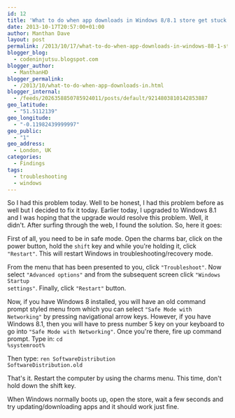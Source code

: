 ```yaml
---
id: 12
title: 'What to do when app downloads in Windows 8/8.1 store get stuck at &#8220;Pending&#8221; or &#8220;Downloading&#8221; stage?'
date: 2013-10-17T20:57:00+01:00
author: Manthan Dave
layout: post
permalink: /2013/10/17/what-to-do-when-app-downloads-in-windows-88-1-store-get-stuck-at-pending-or-downloading-stage/
blogger_blog:
  - codeninjutsu.blogspot.com
blogger_author:
  - ManthanHD
blogger_permalink:
  - /2013/10/what-to-do-when-app-downloads-in.html
blogger_internal:
  - /feeds/2026358850785924011/posts/default/9214803810142853887
geo_latitude:
  - "51.5112139"
geo_longitude:
  - "-0.11982439999997"
geo_public:
  - "1"
geo_address:
  - London, UK
categories:
  - Findings
tags:
  - troubleshooting
  - windows
---
```

So I had this problem today. Well to be honest, I had this problem before as well but I decided to fix it today. Earlier today, I upgraded to Windows 8.1 and I was hoping that the upgrade would resolve this problem. Well, it didn't. After surfing through the web, I found the solution. So, here it goes:

First of all, you need to be in safe mode. Open the charms bar, click on the power button, hold the <code>shift</code> key and while you're holding it, click <code>"Restart"</code>. This will restart Windows in troubleshooting/recovery mode.
<!--more-->
From the menu that has been presented to you, click <code>"Troubleshoot"</code>. Now select <code>"Advanced options"</code> and from the subsequent screen click <code>"Windows Startup settings"</code>. Finally, click <code>"Restart"</code> button.

Now, if you have Windows 8 installed, you will have an old command prompt styled menu from which you can select <code>"Safe Mode with Networking"</code> by pressing navigational arrow keys. However, if you have Windows 8.1, then you will have to press number 5 key on your keyboard to go into <code>"Safe Mode with Networking"</code>. Once you're there, fire up command prompt. Type in:
<code>cd %systemroot%</code>

Then type:
<code>ren SoftwareDistribution SoftwareDistribution.old</code>

That's it. Restart the computer by using the charms menu. This time, don't hold down the shift key.

When Windows normally boots up, open the store, wait a few seconds and try updating/downloading apps and it should work just fine.